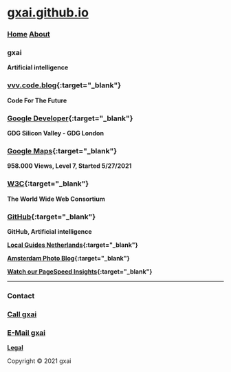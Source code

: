 # **[gxai.github.io](https://gxai.github.io)**
### **[Home](https://gxai.github.io)**  **[About](https://gxai.github.io/About)**
### **gxai**
**Artificial intelligence**

### **[vvv.code.blog](https://vvv.code.blog){:target="_blank"}**
**Code For The Future**

### **[Google Developer](https://www.meetup.com/en-AU/gdg-silicon-valley/members/336931816/){:target="_blank"}**
**GDG Silicon Valley - GDG London**

### **[Google Maps](https://maps.app.goo.gl/Lnubtwco1j3RKj568){:target="_blank"}**
**958.000 Views, Level 7, Started 5/27/2021**

### **[W3C](https://www.w3.org/community/aikr/wiki/User:Michaelweber){:target="_blank"}**
**The World Wide Web Consortium**

### **[GitHub](https://github.com/gxai){:target="_blank"}**
**GitHub, Artificial intelligence**

**[Local Guides Netherlands](https://m.facebook.com/Local-Guides-Netherlands-110067524667431#){:target="_blank"}**

**[Amsterdam Photo Blog](https://amsterdam.photo.blog){:target="_blank"}**

**[Watch our PageSpeed Insights](https://developers.google.com/speed/pagespeed/insights/?url=https%3A%2F%2Fgxai.github.io%2F&tab=desktop){:target="_blank"}**
***
### **Contact**
### **[Call gxai](tel:31649557828)**
### **[E-Mail gxai](mailto:gxai.git@gmail.com)**

**[Legal](https://gxai.github.io/legal)**

Copyright © 2021 gxai
